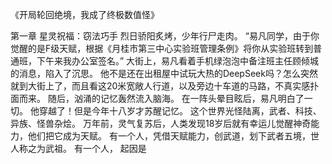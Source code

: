 《开局轮回绝境，我成了终极数值怪》

第一章 星灵祝福：窃法巧手
	烈日骄阳炙烤，少年行尸走肉。
	“易凡同学，由于你觉醒的是F级天赋，根据《月桂市第三中心实验班管理条例》将你从实验班转到普通班，下午来我办公室签名。”
	大街上，易凡看着手机绿泡泡中备注班主任顾倾城的消息，陷入了沉思。
	他不是还在出租屋中试玩大热的DeepSeek吗？怎么突然就到大街上了，而且看这20米宽敞人行道，以及旁边十车道的马路，不真实感扑面而来。
	随后，汹涌的记忆轰然流入脑海。
	在一阵头晕目眩后，易凡明白了一切。
	他穿越了！但是今年十八岁才苏醒记忆。
	这个世界光怪陆离，武者、科技、异族、怪兽杂烩。
	万年前，灵气复苏后，人类发现18岁后就有幸运儿觉醒神奇能力，他们把它成为天赋。
	有一个人，凭借天赋能力，创武道，划下武者五境，世人称之为武祖。
	有一个人，
	起因是
	